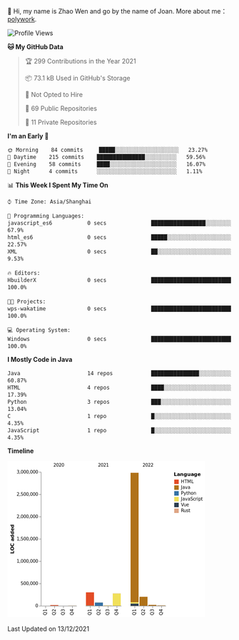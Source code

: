 :wave: Hi, my name is Zhao Wen and go by the name of Joan.
More about me： [polywork](https://www.polywork.com/equalandfalse).





<!--START_SECTION:waka-->
![Profile Views](http://img.shields.io/badge/Profile%20Views-3-blue)

**🐱 My GitHub Data** 

> 🏆 299 Contributions in the Year 2021
 > 
> 📦 73.1 kB Used in GitHub's Storage 
 > 
> 🚫 Not Opted to Hire
 > 
> 📜 69 Public Repositories 
 > 
> 🔑 11 Private Repositories  
 > 
**I'm an Early 🐤** 

```text
🌞 Morning    84 commits     █████░░░░░░░░░░░░░░░░░░░░   23.27% 
🌆 Daytime    215 commits    ███████████████░░░░░░░░░░   59.56% 
🌃 Evening    58 commits     ████░░░░░░░░░░░░░░░░░░░░░   16.07% 
🌙 Night      4 commits      ░░░░░░░░░░░░░░░░░░░░░░░░░   1.11%

```


📊 **This Week I Spent My Time On** 

```text
⌚︎ Time Zone: Asia/Shanghai

💬 Programming Languages: 
javascript_es6           0 secs              █████████████████░░░░░░░░   67.9% 
html_es6                 0 secs              █████░░░░░░░░░░░░░░░░░░░░   22.57% 
XML                      0 secs              ██░░░░░░░░░░░░░░░░░░░░░░░   9.53%

🔥 Editors: 
HbuilderX                0 secs              █████████████████████████   100.0%

🐱‍💻 Projects: 
wps-wakatime             0 secs              █████████████████████████   100.0%

💻 Operating System: 
Windows                  0 secs              █████████████████████████   100.0%

```

**I Mostly Code in Java** 

```text
Java                     14 repos            ███████████████░░░░░░░░░░   60.87% 
HTML                     4 repos             ████░░░░░░░░░░░░░░░░░░░░░   17.39% 
Python                   3 repos             ███░░░░░░░░░░░░░░░░░░░░░░   13.04% 
C                        1 repo              █░░░░░░░░░░░░░░░░░░░░░░░░   4.35% 
JavaScript               1 repo              █░░░░░░░░░░░░░░░░░░░░░░░░   4.35%

```


**Timeline**

![Chart not found](https://raw.githubusercontent.com/ybqdren/ybqdren/main/charts/bar_graph.png) 


 Last Updated on 13/12/2021
<!--END_SECTION:waka-->

